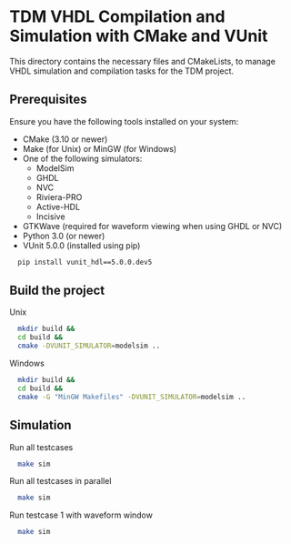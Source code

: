 # TDM VHDL Compilation and Simulation with CMake and VUnit

This directory contains the necessary files and CMakeLists, to manage VHDL simulation and compilation tasks for the TDM project.

## Prerequisites

Ensure you have the following tools installed on your system:

* CMake (3.10 or newer)
* Make (for Unix) or MinGW (for Windows)
* One of the following simulators:
  - ModelSim
  - GHDL
  - NVC
  - Riviera-PRO
  - Active-HDL
  - Incisive
* GTKWave (required for waveform viewing when using GHDL or NVC)
* Python 3.0 (or newer)
* VUnit 5.0.0 (installed using pip)
```sh
  pip install vunit_hdl==5.0.0.dev5
```

## Build the project

Unix
```sh
  mkdir build &&
  cd build &&
  cmake -DVUNIT_SIMULATOR=modelsim .. 
```

Windows
```sh
  mkdir build &&
  cd build &&
  cmake -G "MinGW Makefiles" -DVUNIT_SIMULATOR=modelsim .. 
```

## Simulation

Run all testcases
```sh
  make sim
```

Run all testcases in parallel
```sh
  make sim
```

Run testcase 1 with waveform window
```sh
  make sim
```
